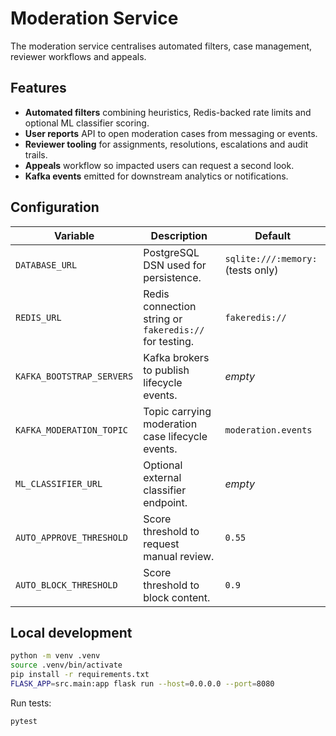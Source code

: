 # Moderation Service

The moderation service centralises automated filters, case management, reviewer workflows and appeals.

## Features

- **Automated filters** combining heuristics, Redis-backed rate limits and optional ML classifier scoring.
- **User reports** API to open moderation cases from messaging or events.
- **Reviewer tooling** for assignments, resolutions, escalations and audit trails.
- **Appeals** workflow so impacted users can request a second look.
- **Kafka events** emitted for downstream analytics or notifications.

## Configuration

| Variable | Description | Default |
| --- | --- | --- |
| `DATABASE_URL` | PostgreSQL DSN used for persistence. | `sqlite:///:memory:` (tests only) |
| `REDIS_URL` | Redis connection string or `fakeredis://` for testing. | `fakeredis://` |
| `KAFKA_BOOTSTRAP_SERVERS` | Kafka brokers to publish lifecycle events. | _empty_ |
| `KAFKA_MODERATION_TOPIC` | Topic carrying moderation case lifecycle events. | `moderation.events` |
| `ML_CLASSIFIER_URL` | Optional external classifier endpoint. | _empty_ |
| `AUTO_APPROVE_THRESHOLD` | Score threshold to request manual review. | `0.55` |
| `AUTO_BLOCK_THRESHOLD` | Score threshold to block content. | `0.9` |

## Local development

```bash
python -m venv .venv
source .venv/bin/activate
pip install -r requirements.txt
FLASK_APP=src.main:app flask run --host=0.0.0.0 --port=8080
```

Run tests:

```bash
pytest
```
